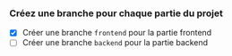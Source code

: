 ### Créez une branche pour chaque partie du projet

- [x] Créer une branche `frontend` pour la partie frontend
- [ ] Créer une branche `backend` pour la partie backend